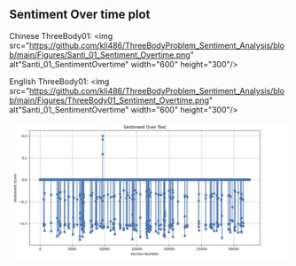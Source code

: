 ## Sentiment Over time plot

Chinese ThreeBody01:
<img src="https://github.com/kli486/ThreeBodyProblem_Sentiment_Analysis/blob/main/Figures/Santi_01_Sentiment_Overtime.png" alt"Santi_01_SentimentOvertime" width="600" height="300"/>

English ThreeBody01:
<img src="https://github.com/kli486/ThreeBodyProblem_Sentiment_Analysis/blob/main/Figures/ThreeBody01_Sentiment_Overtime.png" alt"Santi_01_SentimentOvertime" width="600" height="300"/>



![CHN02](https://github.com/kli486/ThreeBodyProblem_Sentiment_Analysis/blob/main/Figures/Santi_02_Sentiment_Overtime.png)
